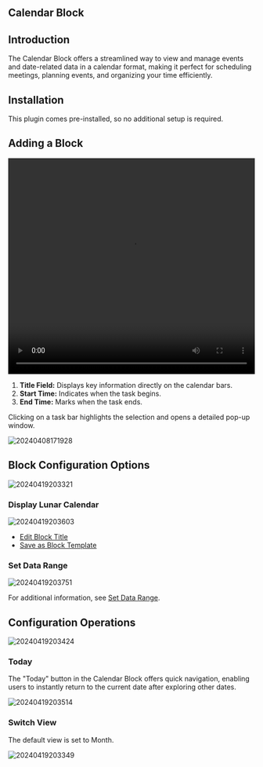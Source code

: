 ## Calendar Block

<PluginInfo name="calendar"></PluginInfo>

## Introduction

The Calendar Block offers a streamlined way to view and manage events and date-related data in a calendar format, making it perfect for scheduling meetings, planning events, and organizing your time efficiently.

## Installation

This plugin comes pre-installed, so no additional setup is required.

## Adding a Block

<video width="100%" height="440" controls>
      <source src="https://static-docs.nocobase.com/20240419201640.mp4" type="video/mp4">
</video>

1. **Title Field:** Displays key information directly on the calendar bars.
2. **Start Time:** Indicates when the task begins.
3. **End Time:** Marks when the task ends.

Clicking on a task bar highlights the selection and opens a detailed pop-up window.

![20240408171928](https://static-docs.nocobase.com/20240408171928.png)

## Block Configuration Options

![20240419203321](https://static-docs.nocobase.com/20240419203321.png)

### Display Lunar Calendar

![20240419203603](https://static-docs.nocobase.com/20240419203603.png)

- [Edit Block Title](/handbook/ui/blocks/block-settings/block-title)
- [Save as Block Template](/handbook/ui/blocks/block-settings/block-template)

### Set Data Range

![20240419203751](https://static-docs.nocobase.com/20240419203751.png)

For additional information, see [Set Data Range](/handbook/ui/blocks/block-settings/data-scope).

## Configuration Operations

![20240419203424](https://static-docs.nocobase.com/20240419203424.png)

### Today

The "Today" button in the Calendar Block offers quick navigation, enabling users to instantly return to the current date after exploring other dates.

![20240419203514](https://static-docs.nocobase.com/20240419203514.png)

### Switch View

The default view is set to Month.

![20240419203349](https://static-docs.nocobase.com/20240419203349.png)
